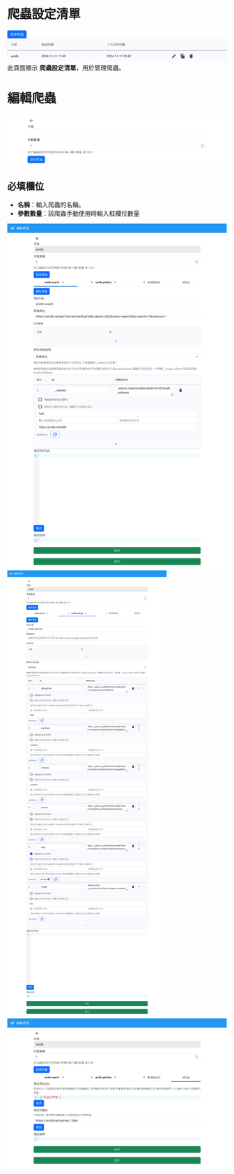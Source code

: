 # 爬蟲設定清單

![資料集清單](../md-img/爬蟲設定清單.png)
此頁面顯示 **爬蟲設定清單**，用於管理爬蟲。

# 編輯爬蟲

![編輯爬蟲](../md-img/編輯爬蟲.png)

## 必填欄位

- **名稱**：輸入爬蟲的名稱。
- **參數數量**：該爬蟲手動使用時輸入框欄位數量

![編輯爬蟲-轉址](../md-img/編輯爬蟲-轉址.png)
![編輯爬蟲-轉址](../md-img/編輯爬蟲-獲取資料.png)
![編輯爬蟲-轉址](../md-img/編輯爬蟲-測試區.png)
